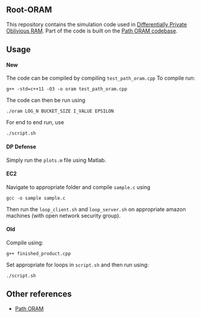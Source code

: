 ## Root-ORAM

This repository contains the simulation code used in [Differentially Private Oblivious RAM](https://arxiv.org/pdf/1601.03378.pdf). Part of the code is built on the [Path ORAM codebase](https://github.com/wangxiao1254/oram_simulator).

## Usage

#### New
The code can be compiled by compiling `test_path_oram.cpp`
To compile run:
```
g++ -std=c++11 -O3 -o oram test_path_oram.cpp
```
The code can then be run using
```
./oram LOG_N BUCKET_SIZE I_VALUE EPSILON
```
For end to end run, use 
``` 
./script.sh
```


#### DP Defense
Simply run the `plots.m` file using Matlab.

#### EC2
Navigate to appropriate folder and compile `sample.c` using 
```
gcc -o sample sample.c
```
Then run the `loop_client.sh` and `loop_server.sh` on appropriate amazon machines (with open network security group).


#### Old
Compile using:
```
g++ finished_product.cpp
```
Set appropriate for loops in `script.sh` and then run using: 
```
./script.sh
```

## Other references
* [Path ORAM](https://eprint.iacr.org/2013/280.pdf)
